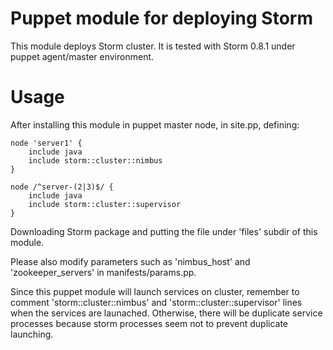 
# Puppet module for deploying Storm

This module deploys Storm cluster. It is tested with Storm 0.8.1 under puppet agent/master environment.

# Usage

After installing this module in puppet master node, in site.pp, defining:

    node 'server1' {
        include java
        include storm::cluster::nimbus
    }
    
    node /^server-(2|3)$/ {
        include java
        include storm::cluster::supervisor
    }


Downloading Storm package and putting the file under 'files' subdir of this module.

Please also modify parameters such as 'nimbus_host' and 'zookeeper_servers' in manifests/params.pp.

Since this puppet module will launch services on cluster, remember to comment 'storm::cluster::nimbus' and 'storm::cluster::supervisor' lines when the services are launached. Otherwise, there will be duplicate service processes because storm processes seem not to prevent duplicate launching.
 

